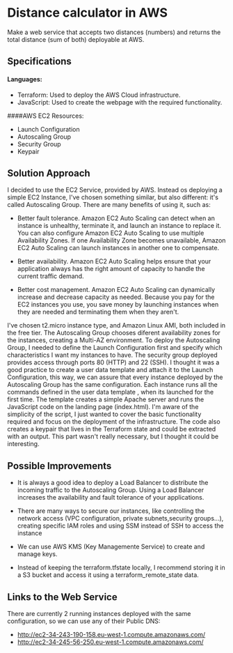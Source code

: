 Distance calculator in AWS
====================================

Make a web service that accepts two distances (numbers) and returns the total distance (sum of both) deployable at AWS.

## Specifications

#### Languages: 

* Terraform: Used to deploy the AWS Cloud infrastructure.
* JavaScript: Used to create the webpage with the required functionality.

####AWS EC2 Resources:

* Launch Configuration
* Autoscaling Group
* Security Group
* Keypair

## Solution Approach

I decided to use the EC2 Service, provided by AWS. Instead os deploying a simple EC2 Instance, I've chosen something similar, but also different: it's called Autoscaling Group. There are many benefits of using it, such as:

* Better fault tolerance. Amazon EC2 Auto Scaling can detect when an instance is unhealthy, terminate it, and launch an instance to replace it. You can also configure Amazon EC2 Auto Scaling to use multiple Availability Zones. If one Availability Zone becomes unavailable, Amazon EC2 Auto Scaling can launch instances in another one to compensate.

* Better availability. Amazon EC2 Auto Scaling helps ensure that your application always has the right amount of capacity to handle the current traffic demand.

* Better cost management. Amazon EC2 Auto Scaling can dynamically increase and decrease capacity as needed. Because you pay for the EC2 instances you use, you save money by launching instances when they are needed and terminating them when they aren't.

I've chosen t2.micro instance type, and Amazon Linux AMI, both included in the free tier. The Autoscaling Group chooses diferent availability zones for the instances, creating a Multi-AZ environment.
To deploy the Autoscaling Group, I needed to define the Launch Configuration first and specify which characteristics I want my instances to have.
The security group deployed provides access through ports 80 (HTTP) and 22 (SSH).
I thought it was a good practice to create a user data template and attach it to the Launch Configuration, this way, we can assure that every instance deployed by the Autoscaling Group has the same configuration. Each instance runs all the commands defined in the user data template , when its launched for the first time.
The template creates a simple Apache server and runs the JavaScript code on the landing page (index.html). I'm aware of the simplicity of the script, I just wanted to cover the basic functionality required and focus on the deployment of the infrastructure.
The code also creates a keypair that lives in the Terraform state and could be extracted with an output. This part wasn't really necessary, but I thought it could be interesting.

## Possible Improvements

* It is always a good idea to deploy a Load Balancer to distribute the incoming traffic to the Autoscaling Group. Using a Load Balancer increases the availability and fault tolerance of your applications.

* There are many ways to secure our instances, like controlling the network access (VPC configuration, private subnets,security groups...), creating specific IAM roles and using SSM instead of SSH to access the instance

* We can use AWS KMS (Key Managemente Service) to create and manage keys.

* Instead of keeping the terraform.tfstate locally, I recommend storing it in a S3 bucket and access it using a terraform_remote_state data.


## Links to the Web Service

There are currently 2 running instances deployed with the same configuration, so we can use any of their Public DNS:

* http://ec2-34-243-190-158.eu-west-1.compute.amazonaws.com/
* http://ec2-34-245-56-250.eu-west-1.compute.amazonaws.com/


